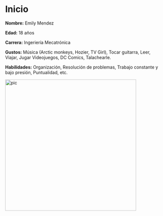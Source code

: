 # Inicio

**Nombre:** Emily Mendez

**Edad:** 18 años

**Carrera:** Ingeriería Mecatrónica

**Gustos:** Música (Arctic monkeys, Hozier, TV Girl), Tocar guitarra, Leer, Viajar, Jugar Videojuegos, DC Comics, Talachearle.

**Habilidades:** Organización, Resolución de problemas, Trabajo constante y bajo presión, Puntualidad, etc.

<img srs="../recursos/imgs/emilypic_1.jpeg" alt="pic" width="420">
